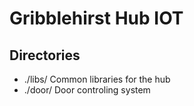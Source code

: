 Gribblehirst Hub IOT
====================

Directories
-----------
 * ./libs/ Common libraries for the hub
 * ./door/ Door controling system
